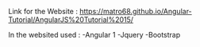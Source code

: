 Link for the Website : https://matro68.github.io/Angular-Tutorial/AngularJS%20Tutorial%2015/

In the websited used : 
-Angular 1
-Jquery
-Bootstrap 

